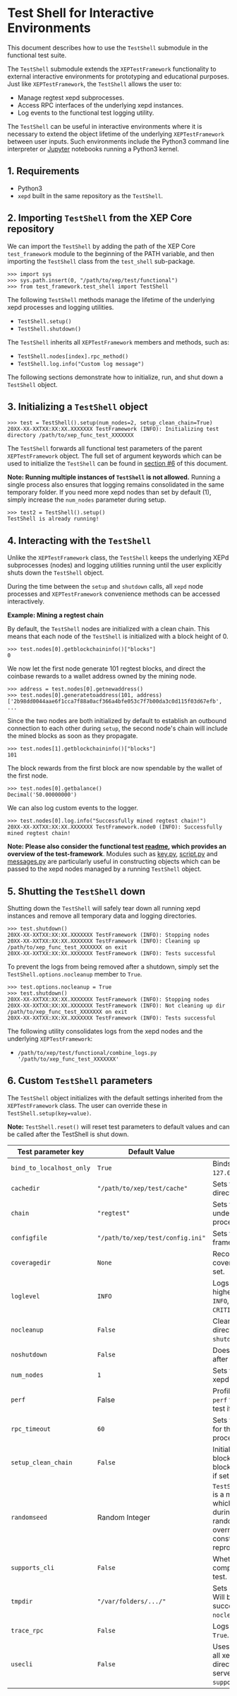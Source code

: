 Test Shell for Interactive Environments
=========================================

This document describes how to use the `TestShell` submodule in the functional
test suite.

The `TestShell` submodule extends the `XEPTestFramework` functionality to
external interactive environments for prototyping and educational purposes. Just
like `XEPTestFramework`, the `TestShell` allows the user to:

* Manage regtest xepd subprocesses.
* Access RPC interfaces of the underlying xepd instances.
* Log events to the functional test logging utility.

The `TestShell` can be useful in interactive environments where it is necessary
to extend the object lifetime of the underlying `XEPTestFramework` between
user inputs. Such environments include the Python3 command line interpreter or
[Jupyter](https://jupyter.org/) notebooks running a Python3 kernel.

## 1. Requirements

* Python3
* `xepd` built in the same repository as the `TestShell`.

## 2. Importing `TestShell` from the XEP Core repository

We can import the `TestShell` by adding the path of the XEP Core
`test_framework` module to the beginning of the PATH variable, and then
importing the `TestShell` class from the `test_shell` sub-package.

```
>>> import sys
>>> sys.path.insert(0, "/path/to/xep/test/functional")
>>> from test_framework.test_shell import TestShell
```

The following `TestShell` methods manage the lifetime of the underlying xepd
processes and logging utilities.

* `TestShell.setup()`
* `TestShell.shutdown()`

The `TestShell` inherits all `XEPTestFramework` members and methods, such
as:
* `TestShell.nodes[index].rpc_method()`
* `TestShell.log.info("Custom log message")`

The following sections demonstrate how to initialize, run, and shut down a
`TestShell` object.

## 3. Initializing a `TestShell` object

```
>>> test = TestShell().setup(num_nodes=2, setup_clean_chain=True)
20XX-XX-XXTXX:XX:XX.XXXXXXX TestFramework (INFO): Initializing test directory /path/to/xep_func_test_XXXXXXX
```
The `TestShell` forwards all functional test parameters of the parent
`XEPTestFramework` object. The full set of argument keywords which can be
used to initialize the `TestShell` can be found in [section
#6](#custom-testshell-parameters) of this document.

**Note: Running multiple instances of `TestShell` is not allowed.** Running a
single process also ensures that logging remains consolidated in the same
temporary folder. If you need more xepd nodes than set by default (1),
simply increase the `num_nodes` parameter during setup.

```
>>> test2 = TestShell().setup()
TestShell is already running!
```

## 4. Interacting with the `TestShell`

Unlike the `XEPTestFramework` class, the `TestShell` keeps the underlying
XEPd subprocesses (nodes) and logging utilities running until the user
explicitly shuts down the `TestShell` object.

During the time between the `setup` and `shutdown` calls, all `xepd` node
processes and `XEPTestFramework` convenience methods can be accessed
interactively.

**Example: Mining a regtest chain**

By default, the `TestShell` nodes are initialized with a clean chain. This means
that each node of the `TestShell` is initialized with a block height of 0.

```
>>> test.nodes[0].getblockchaininfo()["blocks"]
0
```

We now let the first node generate 101 regtest blocks, and direct the coinbase
rewards to a wallet address owned by the mining node.

```
>>> address = test.nodes[0].getnewaddress()
>>> test.nodes[0].generatetoaddress(101, address)
['2b98dd0044aae6f1cca7f88a0acf366a4bfe053c7f7b00da3c0d115f03d67efb', ...
```
Since the two nodes are both initialized by default to establish an outbound
connection to each other during `setup`, the second node's chain will include
the mined blocks as soon as they propagate.

```
>>> test.nodes[1].getblockchaininfo()["blocks"]
101
```
The block rewards from the first block are now spendable by the wallet of the
first node.

```
>>> test.nodes[0].getbalance()
Decimal('50.00000000')
```

We can also log custom events to the logger.

```
>>> test.nodes[0].log.info("Successfully mined regtest chain!")
20XX-XX-XXTXX:XX:XX.XXXXXXX TestFramework.node0 (INFO): Successfully mined regtest chain!
```

**Note: Please also consider the functional test
[readme](../test/functional/README.md), which provides an overview of the
test-framework**. Modules such as
[key.py](../test/functional/test_framework/key.py),
[script.py](../test/functional/test_framework/script.py) and
[messages.py](../test/functional/test_framework/messages.py) are particularly
useful in constructing objects which can be passed to the xepd nodes managed
by a running `TestShell` object.

## 5. Shutting the `TestShell` down

Shutting down the `TestShell` will safely tear down all running xepd
instances and remove all temporary data and logging directories.

```
>>> test.shutdown()
20XX-XX-XXTXX:XX:XX.XXXXXXX TestFramework (INFO): Stopping nodes
20XX-XX-XXTXX:XX:XX.XXXXXXX TestFramework (INFO): Cleaning up /path/to/xep_func_test_XXXXXXX on exit
20XX-XX-XXTXX:XX:XX.XXXXXXX TestFramework (INFO): Tests successful
```
To prevent the logs from being removed after a shutdown, simply set the
`TestShell.options.nocleanup` member to `True`.
```
>>> test.options.nocleanup = True
>>> test.shutdown()
20XX-XX-XXTXX:XX:XX.XXXXXXX TestFramework (INFO): Stopping nodes
20XX-XX-XXTXX:XX:XX.XXXXXXX TestFramework (INFO): Not cleaning up dir /path/to/xep_func_test_XXXXXXX on exit
20XX-XX-XXTXX:XX:XX.XXXXXXX TestFramework (INFO): Tests successful
```

The following utility consolidates logs from the xepd nodes and the
underlying `XEPTestFramework`:

* `/path/to/xep/test/functional/combine_logs.py
  '/path/to/xep_func_test_XXXXXXX'`

## 6. Custom `TestShell` parameters

The `TestShell` object initializes with the default settings inherited from the
`XEPTestFramework` class. The user can override these in
`TestShell.setup(key=value)`.

**Note:** `TestShell.reset()` will reset test parameters to default values and
can be called after the TestShell is shut down.

| Test parameter key | Default Value | Description |
|---|---|---|
| `bind_to_localhost_only` | `True` | Binds xepd RPC services to `127.0.0.1` if set to `True`.|
| `cachedir` | `"/path/to/xep/test/cache"` | Sets the xepd datadir directory. |
| `chain`  | `"regtest"` | Sets the chain-type for the underlying test xepd processes. |
| `configfile` | `"/path/to/xep/test/config.ini"` | Sets the location of the test framework config file. |
| `coveragedir` | `None` | Records xepd RPC test coverage into this directory if set. |
| `loglevel` | `INFO` | Logs events at this level and higher. Can be set to `DEBUG`, `INFO`, `WARNING`, `ERROR` or `CRITICAL`. |
| `nocleanup` | `False` | Cleans up temporary test directory if set to `True` during `shutdown`. |
| `noshutdown` | `False` | Does not stop xepd instances after `shutdown` if set to `True`. |
| `num_nodes` | `1` | Sets the number of initialized xepd processes. |
| `perf` | False | Profiles running nodes with `perf` for the duration of the test if set to `True`. |
| `rpc_timeout` | `60` | Sets the RPC server timeout for the underlying xepd processes. |
| `setup_clean_chain` | `False` | Initializes an empty blockchain by default. A 199-block-long chain is initialized if set to `True`. |
| `randomseed` | Random Integer | `TestShell.options.randomseed` is a member of `TestShell` which can be accessed during a test to seed a random generator. User can override default with a constant value for reproducible test runs. |
| `supports_cli` | `False` | Whether the xep-cli utility is compiled and available for the test. |
| `tmpdir` | `"/var/folders/.../"` | Sets directory for test logs. Will be deleted upon a successful test run unless `nocleanup` is set to `True` |
| `trace_rpc` | `False` | Logs all RPC calls if set to `True`. |
| `usecli` | `False` | Uses the xep-cli interface for all xepd commands instead of directly calling the RPC server. Requires `supports_cli`. |
